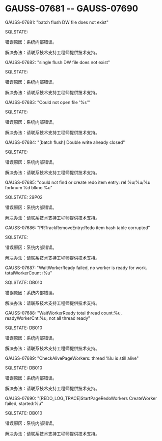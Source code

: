 # GAUSS-07681 -- GAUSS-07690<a name="ZH-CN_TOPIC_0000001090926303"></a>

GAUSS-07681: "batch flush DW file does not exist"

SQLSTATE:

错误原因：系统内部错误。

解决办法：请联系技术支持工程师提供技术支持。

GAUSS-07682: "single flush DW file does not exist"

SQLSTATE:

错误原因：系统内部错误。

解决办法：请联系技术支持工程师提供技术支持。

GAUSS-07683: "Could not open file '%s'"

SQLSTATE:

错误原因：系统内部错误。

解决办法：请联系技术支持工程师提供技术支持。

GAUSS-07684: "\[batch flush\] Double write already closed"

SQLSTATE:

错误原因：系统内部错误。

解决办法：请联系技术支持工程师提供技术支持。

GAUSS-07685: "could not find or create redo item entry: rel %u/%u/%u forknum %d blkno %u"

SQLSTATE: 29P02

错误原因：系统内部错误。

解决办法：请联系技术支持工程师提供技术支持。

GAUSS-07686: "PRTrackRemoveEntry:Redo item hash table corrupted"

SQLSTATE:

错误原因：系统内部错误。

解决办法：请联系技术支持工程师提供技术支持。

GAUSS-07687: "WaitWorkerReady failed, no worker is ready for work. totalWorkerCount :%u"

SQLSTATE: DB010

错误原因：系统内部错误。

解决办法：请联系技术支持工程师提供技术支持。

GAUSS-07688: "WaitWorkerReady total thread count:%u, readyWorkerCnt:%u, not all thread ready"

SQLSTATE: DB010

错误原因：系统内部错误。

解决办法：请联系技术支持工程师提供技术支持。

GAUSS-07689: "CheckAlivePageWorkers: thread %lu is still alive"

SQLSTATE: DB010

错误原因：系统内部错误。

解决办法：请联系技术支持工程师提供技术支持。

GAUSS-07690: "\[REDO\_LOG\_TRACE\]StartPageRedoWorkers CreateWorker failed, started:%u"

SQLSTATE: DB010

错误原因：系统内部错误。

解决办法：请联系技术支持工程师提供技术支持。

